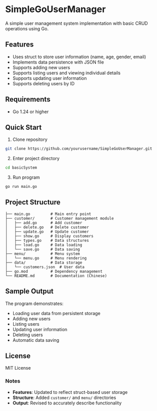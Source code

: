 # SimpleGoUserManager

A simple user management system implementation with basic CRUD operations using Go.

## Features

- Uses struct to store user information (name, age, gender, email)
- Implements data persistence with JSON file
- Supports adding new users
- Supports listing users and viewing individual details
- Supports updating user information
- Supports deleting users by ID

## Requirements

- Go 1.24 or higher

## Quick Start

1. Clone repository
```bash
git clone https://github.com/yourusername/SimpleGoUserManager.git
```

2. Enter project directory
```bash
cd basicSystem
```

3. Run program
```bash
go run main.go
```

## Project Structure

```
├── main.go         # Main entry point
├── customer/       # Customer management module
│   ├── add.go      # Add customer
│   ├── delete.go   # Delete customer
│   ├── update.go   # Update customer
│   ├── show.go     # Display customers
│   ├── types.go    # Data structures
│   ├── load.go     # Data loading
│   └── save.go     # Data saving
├── menu/           # Menu system
│   └── menu.go     # Menu rendering
├── data/           # Data storage
│   └── customers.json  # User data
├── go.mod          # Dependency management
└── README.md       # Documentation (Chinese)
```

## Sample Output

The program demonstrates:
- Loading user data from persistent storage
- Adding new users
- Listing users
- Updating user information
- Deleting users
- Automatic data saving

## License
MIT License

### Notes
- **Features**: Updated to reflect struct-based user storage
- **Structure**: Added `customer/` and `menu/` directories
- **Output**: Revised to accurately describe functionality